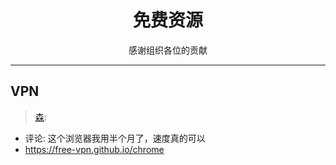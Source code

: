 # <center>免费资源</center>
<center>感谢组织各位的贡献</center>

---

## VPN

> [森](760201504):

* 评论: 这个浏览器我用半个月了，速度真的可以
* https://free-vpn.github.io/chrome
